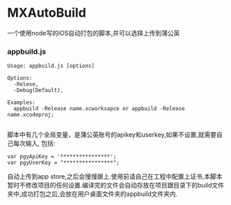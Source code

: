 # MXAutoBuild
一个使用node写的iOS自动打包的脚本,并可以选择上传到蒲公英
### appbuild.js

```
Usage: appbuild.js [options] 

Options:
  -Relese,  
  -Debug(Default),

Examples:
  appbuild -Release name.xcworksapce or appbuild -Release name.xcodeproj;
  
```

脚本中有几个全局变量，是蒲公英账号的apikey和userkey,如果不设置,就需要自己每次输入, 包括:

```
var pgyApiKey = '****************';
var pgyUserKey = "****************";

```
自动上传到app store,之后会慢慢跟上.使用前请自己在工程中配置上证书,本脚本暂时不修改项目的任何设置.编译完的文件会自动存放在项目跟目录下的build文件夹中,成功打包之后,会放在用户桌面文件夹的appbuild文件夹内.
